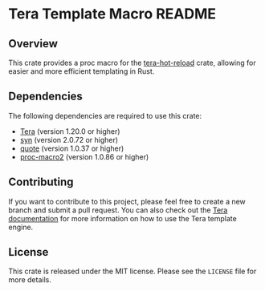 # Tera Template Macro README

## Overview

This crate provides a proc macro for the [tera-hot-reload](https://github.com/oxidlabs/tera-hot-reload) crate, allowing for easier and more efficient templating in Rust.

## Dependencies

The following dependencies are required to use this crate:

*   [Tera](https://keats.github.io/tera/docs/) (version 1.20.0 or higher)
*   [syn](https://docs.rs/syn/latest/syn/) (version 2.0.72 or higher)
*   [quote](https://docs.rs/quote/latest/quote/) (version 1.0.37 or higher)
*   [proc-macro2](https://docs.rs/proc-macro2/1.0.86/proc_macro2/) (version 1.0.86 or higher)

## Contributing

If you want to contribute to this project, please feel free to create a new branch and submit a pull request. You can also check out the [Tera documentation](https://docs.rs/tera/1.20.0/terra/index.html) for more information on how to use the Tera template engine.

## License

This crate is released under the MIT license. Please see the `LICENSE` file for more details.
